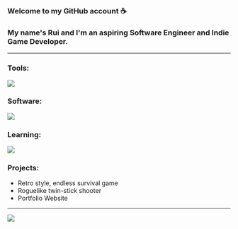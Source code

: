 ### Welcome to my GitHub account ☕
### My name's Rui and I'm an aspiring Software Engineer and Indie Game Developer.

---

### Tools:
![](https://simpleskill.icons.workers.dev/svg?i=dotnet,c,sharp,html5,css3,php,javascript,mysql,java,Python&theme=light)

### Software:
![](https://simpleskill.icons.workers.dev/svg?i=git,github,intellijidea,adobephotoshop,blender,unity,unrealengine&theme=light)

### Learning:
![](https://simpleskill.icons.workers.dev/svg?i=TypeScript,nodedotjs,react,sass,nextdotjs,jquery,laravel,mongodb,tailwindcss&theme=light)

### Projects:
- Retro style, endless survival game
- Roguelike twin-stick shooter
- Portfolio Website

---

![](https://github-readme-stats.vercel.app/api?username=rui-san&show_icons=true&theme=dark)
